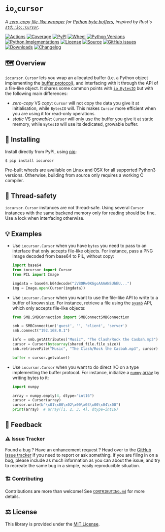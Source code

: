 # `io‸cursor`

*A [zero-copy](https://en.wikipedia.org/wiki/Zero-copy)
[file-like wrapper](https://docs.python.org/3/library/io.html#io.BufferedIOBase)
for [Python](https://www.python.org/) [byte buffers](https://docs.python.org/3/c-api/buffer.html),
inspired by Rust's [`std::io::Cursor`](https://doc.rust-lang.org/std/io/struct.Cursor.html).*

[![Actions](https://img.shields.io/github/workflow/status/althonos/iocursor/Test/master?logo=github&style=flat-square&maxAge=300)](https://github.com/althonos/iocursor/actions)
[![Coverage](https://img.shields.io/codecov/c/gh/althonos/iocursor?style=flat-square&maxAge=3600)](https://codecov.io/gh/althonos/iocursor/)
[![PyPI](https://img.shields.io/pypi/v/iocursor.svg?style=flat-square&maxAge=3600)](https://pypi.org/project/iocursor)
[![Wheel](https://img.shields.io/pypi/wheel/iocursor.svg?style=flat-square&maxAge=3600)](https://pypi.org/project/iocursor/#files)
[![Python Versions](https://img.shields.io/pypi/pyversions/iocursor.svg?style=flat-square&maxAge=3600)](https://pypi.org/project/iocursor/#files)
[![Python Implementations](https://img.shields.io/pypi/implementation/iocursor.svg?style=flat-square&maxAge=3600&label=impl)](https://pypi.org/project/iocursor/#files)
[![License](https://img.shields.io/badge/license-MIT-blue.svg?style=flat-square&maxAge=2678400)](https://choosealicense.com/licenses/mit/)
[![Source](https://img.shields.io/badge/source-GitHub-303030.svg?maxAge=2678400&style=flat-square)](https://github.com/althonos/iocursor/)
[![GitHub issues](https://img.shields.io/github/issues/althonos/iocursor.svg?style=flat-square&maxAge=600)](https://github.com/althonos/iocursor/issues)
[![Downloads](https://img.shields.io/badge/dynamic/json?style=flat-square&color=303f9f&maxAge=86400&label=downloads&query=%24.total_downloads&url=https%3A%2F%2Fapi.pepy.tech%2Fapi%2Fprojects%2Fiocursor)](https://pepy.tech/project/iocursor)
[![Changelog](https://img.shields.io/badge/keep%20a-changelog-8A0707.svg?maxAge=2678400&style=flat-square)](https://github.com/althonos/iocursor/blob/master/CHANGELOG.md)



## 🗺️ Overview

`iocursor.Cursor` lets you wrap an allocated buffer (i.e. a Python object
implementing the [buffer protocol](https://docs.python.org/3/c-api/buffer.html)),
and interfacing with it through the API of a file-like object. It shares
some common points with [`io.BytesIO`](https://docs.python.org/3/library/io.html#io.BytesIO)
but with the following main differences:

- *zero-copy* VS *copy*: `Cursor` will not copy the data you give it at
  initialisation, while `BytesIO` will. This makes `Cursor` more efficient
  when you are using it for read-only operations.
- *static* VS *growable*: `Cursor` will only use the buffer you give it at
  static memory, while `BytesIO` will use its dedicated, growable buffer.


## 🔧 Installing

Install directly from PyPI, using [pip](https://pip.pypa.io/):

```console
$ pip install iocursor
```

Pre-built wheels are available on Linux and OSX for all supported Python3
versions. Otherwise, building from source only requires a working C compiler.


## 🧶 Thread-safety

`iocursor.Cursor` instances are not thread-safe. Using several `Cursor`
instances with the same backend memory only for reading should be fine.
Use a lock when interfacing otherwise.


## 💡 Examples

- Use `iocursor.Cursor` when you have `bytes` you need to pass to an interface
  that only accepts file-like objects. For instance, pass a PNG image decoded
  from base64 to PIL, without copy:
  ```python
  import base64
  from iocursor import Cursor
  from PIL import Image

  imgdata = base64.b64decode("iVBORw0KGgoAAAANSUhEU...")
  img = Image.open(Cursor(imgdata))
  ```
- Use `iocursor.Cursor` when you want to use the file-like API to write
  to a buffer of known size. For instance, retrieve a file using the
  [`pysmb`](https://miketeo.net/blog/projects/pysmb) API, which only accepts
  file-like objects:
  ```python
  from SMB.SMBConnection import SMBConnectSMBConnection

  smb = SMBConnection('guest', '', 'client', 'server')
  smb.connect("192.168.0.1")

  info = smb.getAttributes("Music", "The Clash/Rock the Casbah.mp3")
  cursor = Cursor(bytearray(shared_file.file_size))
  smb.retrieveFile("Music", "The Clash/Rock the Casbah.mp3", cursor)

  buffer = cursor.getvalue()
  ```
- Use `iocursor.Cursor` when you want to do direct I/O on a type implementing
  the buffer protocol. For instance, initialize a [`numpy`](https://numpy.org/)
  [array](https://numpy.org/doc/stable/reference/arrays.html) by writing bytes
  to it:
  ```python
  import numpy

  array = numpy.empty(4, dtype="int16")
  cursor = Cursor(array)
  cursor.write(b"\x01\x00\x02\x00\x03\x00\x04\x00")
  print(array)  # array([1, 2, 3, 4], dtype=int16)
  ```


## 💭 Feedback

### ⚠️ Issue Tracker

Found a bug ? Have an enhancement request ? Head over to the [GitHub issue
tracker](https://github.com/althonos/iocursor/issues) if you need to report
or ask something. If you are filing in on a bug, please include as much
information as you can about the issue, and try to recreate the same bug
in a simple, easily reproducible situation.

### 🏗️ Contributing

Contributions are more than welcome! See [`CONTRIBUTING.md`](https://github.com/althonos/iocursor/blob/master/CONTRIBUTING.md) for more details.

## ⚖️ License

This library is provided under the [MIT License](https://choosealicense.com/licenses/mit/).
